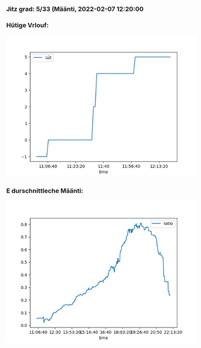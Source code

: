 ### Jitz grad: 5/33 (Määnti, 2022-02-07 12:20:00

### Hütige Vrlouf:
![Graph](Today.png)

### E durschnittleche Määnti:
![Graph](Määnti.png)